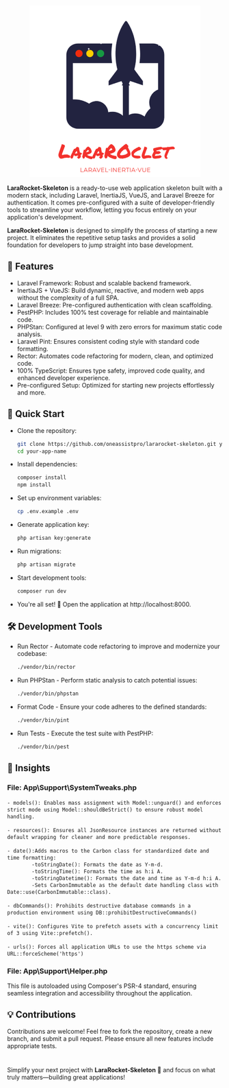 <p align="center"><a href="https://github.com/oneassistpro/lararocket-skeleton" target="_blank"><img src="public/assets/lara-rocket-logo.png" width="400" alt="Lara Rocket Logo"></a></p>

**LaraRocket-Skeleton** is a ready-to-use web application skeleton built with a modern stack, including Laravel, InertiaJS, VueJS, and Laravel Breeze for authentication. It comes pre-configured with a suite of developer-friendly tools to streamline your workflow, letting you focus entirely on your application's development.

**LaraRocket-Skeleton** is designed to simplify the process of starting a new project. It eliminates the repetitive setup tasks and provides a solid foundation for developers to jump straight into base development.

## 🌟 Features

- Laravel Framework: Robust and scalable backend framework.
- InertiaJS + VueJS: Build dynamic, reactive, and modern web apps without the complexity of a full SPA.
- Laravel Breeze: Pre-configured authentication with clean scaffolding.
- PestPHP: Includes 100% test coverage for reliable and maintainable code.
- PHPStan: Configured at level 9 with zero errors for maximum static code analysis.
- Laravel Pint: Ensures consistent coding style with standard code formatting.
- Rector: Automates code refactoring for modern, clean, and optimized code.
- 100% TypeScript: Ensures type safety, improved code quality, and enhanced developer experience.
- Pre-configured Setup: Optimized for starting new projects effortlessly and more.

## 🚀 Quick Start

- Clone the repository:
    ```bash
    git clone https://github.com/oneassistpro/lararocket-skeleton.git your-app-name
    cd your-app-name
    ```
- Install dependencies:
    ```bash
    composer install
    npm install
    ```
- Set up environment variables:
    ```bash
    cp .env.example .env
    ```
- Generate application key:
    ```bash
    php artisan key:generate
    ```
- Run migrations:
    ```bash
    php artisan migrate
    ```
- Start development tools:
    ```bash
    composer run dev
    ```
- You're all set! 🎉 Open the application at http://localhost:8000.

## 🛠️ Development Tools

- Run Rector - Automate code refactoring to improve and modernize your codebase:

    ```bash
    ./vendor/bin/rector
    ```

- Run PHPStan - Perform static analysis to catch potential issues:

    ```bash
    ./vendor/bin/phpstan
    ```

- Format Code - Ensure your code adheres to the defined standards:

    ```bash
    ./vendor/bin/pint
    ```

- Run Tests - Execute the test suite with PestPHP:
    ```bash
    ./vendor/bin/pest
    ```

## 📘 Insights

### File: App\Support\SystemTweaks.php

    - models(): Enables mass assignment with Model::unguard() and enforces strict mode using Model::shouldBeStrict() to ensure robust model handling.

    - resources(): Ensures all JsonResource instances are returned without default wrapping for cleaner and more predictable responses.

    - date():Adds macros to the Carbon class for standardized date and time formatting:
            -toStringDate(): Formats the date as Y-m-d.
            -toStringTime(): Formats the time as h:i A.
            -toStringDatetime(): Formats the date and time as Y-m-d h:i A.
            -Sets CarbonImmutable as the default date handling class with Date::use(CarbonImmutable::class).

    - dbCommands(): Prohibits destructive database commands in a production environment using DB::prohibitDestructiveCommands()

    - vite(): Configures Vite to prefetch assets with a concurrency limit of 3 using Vite::prefetch().

    - urls(): Forces all application URLs to use the https scheme via URL::forceScheme('https')

### File: App\Support\Helper.php

This file is autoloaded using Composer's PSR-4 standard, ensuring seamless integration and accessibility throughout the application.

## 💡 Contributions

Contributions are welcome! Feel free to fork the repository, create a new branch, and submit a pull request. Please ensure all new features include appropriate tests.

#

Simplify your next project with **LaraRocket-Skeleton** 🚀 and focus on what truly matters—building great applications!

```

```
